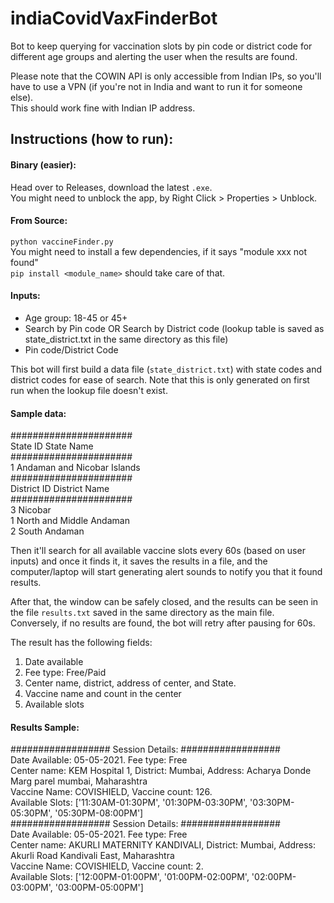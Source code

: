 # indiaCovidVaxFinderBot
Bot to keep querying for vaccination slots by pin code or district code for different age groups and alerting the user when the results are found.

Please note that the COWIN API is only accessible from Indian IPs, so you'll have to use a VPN 
(if you're not in India and want to run it for someone else).   
This should work fine with Indian IP address.  

## Instructions (how to run):
#### Binary (easier):
Head over to Releases, download the latest `.exe`.  
You might need to unblock the app, by Right Click > Properties > Unblock.  

#### From Source:  
`python vaccineFinder.py`  
You might need to install a few dependencies, if it says "module xxx not found"  
`pip install <module_name>` should take care of that.  
  
  
#### Inputs:
* Age group: 18-45 or 45+
* Search by Pin code OR Search by District code (lookup table is saved as state_district.txt in the same directory as this file)
* Pin code/District Code

This bot will first build a data file (`state_district.txt`) with state codes and district codes for ease of search. 
Note that this is only generated on first run when the lookup file doesn't exist. 

#### Sample data:  
######################  
State ID	State Name  
######################  
1		Andaman and Nicobar Islands  
######################  
District ID	District Name  
######################  
3		Nicobar  
1		North and Middle Andaman  
2		South Andaman  


Then it'll search for all available vaccine slots every 60s (based on user inputs) and once it finds it, 
it saves the results in a file, and the computer/laptop will start generating alert sounds to notify you that it found results.

After that, the window can be safely closed, and the results can be seen in the file `results.txt` saved in the same directory as the main file.  
Conversely, if no results are found, the bot will retry after pausing for 60s.

The result has the following fields:
1. Date available
2. Fee type: Free/Paid
3. Center name, district, address of center, and State.
4. Vaccine name and count in the center
5. Available slots

#### Results Sample:  
################## Session Details: ##################  
Date Available: 05-05-2021. Fee type: Free  
Center name: KEM Hospital 1, District: Mumbai, Address: Acharya Donde Marg parel mumbai, Maharashtra  
Vaccine Name: COVISHIELD, Vaccine count: 126.  
Available Slots: ['11:30AM-01:30PM', '01:30PM-03:30PM', '03:30PM-05:30PM', '05:30PM-08:00PM']  
################## Session Details: ##################  
Date Available: 05-05-2021. Fee type: Free  
Center name: AKURLI MATERNITY KANDIVALI, District: Mumbai, Address: Akurli Road Kandivali East, Maharashtra  
Vaccine Name: COVISHIELD, Vaccine count: 2.  
Available Slots: ['12:00PM-01:00PM', '01:00PM-02:00PM', '02:00PM-03:00PM', '03:00PM-05:00PM']   


